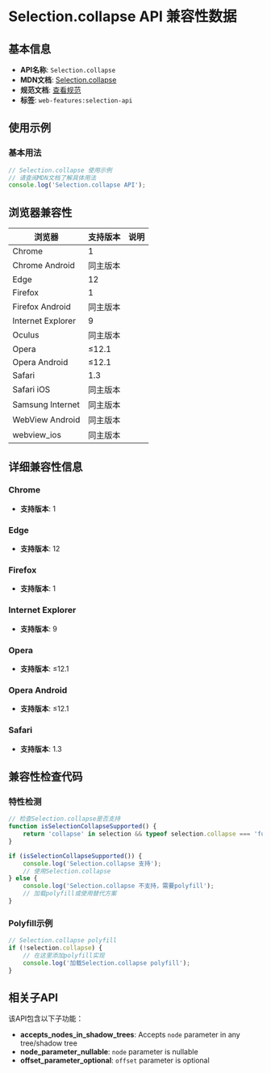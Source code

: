 # Selection.collapse API 兼容性数据

## 基本信息

- **API名称**: `Selection.collapse`
- **MDN文档**: [Selection.collapse](https://developer.mozilla.org/docs/Web/API/Selection/collapse)
- **规范文档**: [查看规范](https://w3c.github.io/selection-api/#dom-selection-collapse)
- **标签**: `web-features:selection-api`

## 使用示例

### 基本用法

```javascript
// Selection.collapse 使用示例
// 请查阅MDN文档了解具体用法
console.log('Selection.collapse API');
```

## 浏览器兼容性

| 浏览器 | 支持版本 | 说明 |
|--------|----------|------|
| Chrome | 1 |  |
| Chrome Android | 同主版本 |  |
| Edge | 12 |  |
| Firefox | 1 |  |
| Firefox Android | 同主版本 |  |
| Internet Explorer | 9 |  |
| Oculus | 同主版本 |  |
| Opera | ≤12.1 |  |
| Opera Android | ≤12.1 |  |
| Safari | 1.3 |  |
| Safari iOS | 同主版本 |  |
| Samsung Internet | 同主版本 |  |
| WebView Android | 同主版本 |  |
| webview_ios | 同主版本 |  |

## 详细兼容性信息

### Chrome

- **支持版本**: 1

### Edge

- **支持版本**: 12

### Firefox

- **支持版本**: 1

### Internet Explorer

- **支持版本**: 9

### Opera

- **支持版本**: ≤12.1

### Opera Android

- **支持版本**: ≤12.1

### Safari

- **支持版本**: 1.3

## 兼容性检查代码

### 特性检测

```javascript
// 检查Selection.collapse是否支持
function isSelectionCollapseSupported() {
    return 'collapse' in selection && typeof selection.collapse === 'function';
}

if (isSelectionCollapseSupported()) {
    console.log('Selection.collapse 支持');
    // 使用Selection.collapse
} else {
    console.log('Selection.collapse 不支持，需要polyfill');
    // 加载polyfill或使用替代方案
}
```

### Polyfill示例

```javascript
// Selection.collapse polyfill
if (!selection.collapse) {
    // 在这里添加polyfill实现
    console.log('加载Selection.collapse polyfill');
}
```

## 相关子API

该API包含以下子功能：

- **accepts_nodes_in_shadow_trees**: Accepts `node` parameter in any tree/shadow tree
- **node_parameter_nullable**: `node` parameter is nullable
- **offset_parameter_optional**: `offset` parameter is optional

